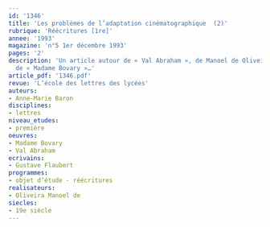 ```yaml
---
id: '1346'
title: 'Les problèmes de l’adaptation cinématographique  (2)'
rubrique: 'Réécritures [1re]'
annee: '1993'
magazine: 'n°5 1er décembre 1993'
pages: '2'
description: 'Un article autour de « Val Abraham », de Manoel de Oliveira, « adaptation »
  de « Madame Bovary »…'
article_pdf: '1346.pdf'
revue: 'L’école des lettres des lycées'
auteurs:
- Anne-Marie Baron
disciplines:
- lettres
niveau_etudes:
- première
oeuvres:
- Madame Bovary
- Val Abraham
ecrivains:
- Gustave Flaubert
programmes:
- objet d’étude - réécritures
realisateurs:
- Oliveira Manoel de
siecles:
- 19e siècle
---
```


